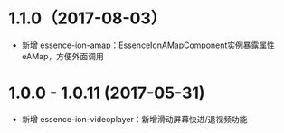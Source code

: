 # 1.1.0（2017-08-03）

- 新增 essence-ion-amap：EssenceIonAMapComponent实例暴露属性eAMap，方便外面调用

# 1.0.0 - 1.0.11 (2017-05-31)

- 新增 essence-ion-videoplayer：新增滑动屏幕快进/退视频功能
